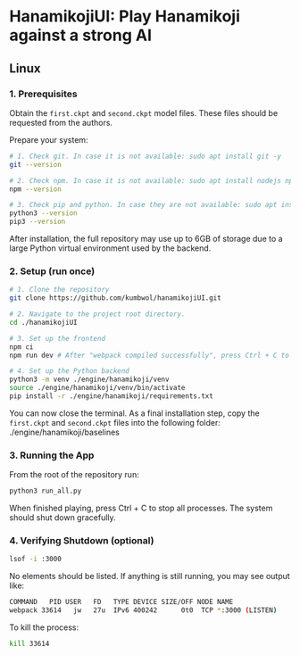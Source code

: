 # HanamikojiUI: Play Hanamikoji against a strong AI

## Linux

### 1. Prerequisites
Obtain the `first.ckpt` and `second.ckpt` model files. These files should be requested from the authors.

Prepare your system:
```bash
# 1. Check git. In case it is not available: sudo apt install git -y
git --version 

# 2. Check npm. In case it is not available: sudo apt install nodejs npm -y
npm --version

# 3. Check pip and python. In case they are not available: sudo apt install python3 python3-pip -y
python3 --version
pip3 --version
```

After installation, the full repository may use up to 6GB of storage due to a large Python virtual environment used by
the backend.

### 2. Setup (run once)

```bash
# 1. Clone the repository
git clone https://github.com/kumbwol/hanamikojiUI.git

# 2. Navigate to the project root directory.
cd ./hanamikojiUI

# 3. Set up the frontend
npm ci
npm run dev # After "webpack compiled successfully", press Ctrl + C to stop the dev server

# 4. Set up the Python backend
python3 -m venv ./engine/hanamikoji/venv
source ./engine/hanamikoji/venv/bin/activate
pip install -r ./engine/hanamikoji/requirements.txt
```

You can now close the terminal. As a final installation step, copy the `first.ckpt` and `second.ckpt` files into the following folder:
./engine/hanamikoji/baselines

### 3. Running the App

From the root of the repository run:

```bash
python3 run_all.py
```

When finished playing, press Ctrl + C to stop all processes. The system should shut down gracefully.

### 4. Verifying Shutdown (optional)

```bash
lsof -i :3000
```

No elements should be listed.
If anything is still running, you may see output like:

```bash
COMMAND   PID USER   FD   TYPE DEVICE SIZE/OFF NODE NAME
webpack 33614   jw   27u  IPv6 400242      0t0  TCP *:3000 (LISTEN)
```

To kill the process:

```bash
kill 33614
```

